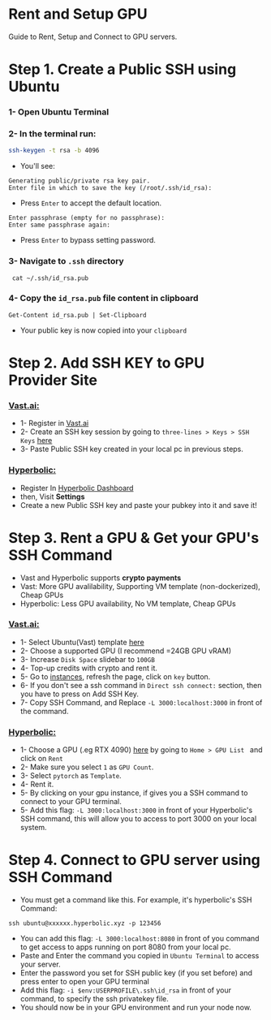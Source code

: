 # Rent and Setup GPU
Guide to Rent, Setup and Connect to GPU servers.

# Step 1. Create a Public SSH using Ubuntu
### 1- Open  Ubuntu Terminal


### 2- In the terminal run:
```bash
ssh-keygen -t rsa -b 4096
```
* You'll see:
```
Generating public/private rsa key pair.
Enter file in which to save the key (/root/.ssh/id_rsa):

```
* Press `Enter` to accept the default location.

```
Enter passphrase (empty for no passphrase): 
Enter same passphrase again: 
```
* Press `Enter` to bypass setting password.

### 3- Navigate to `.ssh` directory
```
 cat ~/.ssh/id_rsa.pub
```

### 4- Copy the `id_rsa.pub` file content in clipboard
```
Get-Content id_rsa.pub | Set-Clipboard
```
* Your public key is now copied into your `clipboard`

# Step 2. Add SSH KEY to GPU Provider Site
### [Vast.ai:](https://cloud.vast.ai/) 
* 1- Register in [Vast.ai]([https://cloud.vast.ai/](https://cloud.vast.ai/?ref_id=62897&creator_id=62897&name=Ubuntu%2022.04%20VM))
* 2- Create an SSH key session by going to `three-lines > Keys > SSH Keys` [here](https://cloud.vast.ai/manage-keys/)
* 3- Paste Public SSH key created in your local pc in previous steps.

### [Hyperbolic:](https://app.hyperbolic.xyz/)
* Register In [Hyperbolic Dashboard](https://app.hyperbolic.xyz/)
* then, Visit **Settings**
* Create a new Public SSH key and paste your pubkey into it and save it!

# Step 3. Rent a GPU & Get your GPU's SSH Command
* Vast and Hyperbolic supports  **crypto payments**
* Vast: More GPU avalilability, Supporting VM template (non-dockerized), Cheap GPUs
* Hyperbolic: Less GPU availability, No VM template, Cheap GPUs

### [Vast.ai:](https://cloud.vast.ai/)
* 1- Select Ubuntu(Vast) template [here]([https://cloud.vast.ai](https://cloud.vast.ai/?ref_id=62897&creator_id=62897&name=Ubuntu%2022.04%20VM)/)
* 2- Choose a supported GPU (I recommend =24GB GPU vRAM)
* 3- Increase `Disk Space` slidebar to `100GB`
* 4- Top-up credits with crypto and rent it.
* 5- Go to [instances](https://cloud.vast.ai/instances/), refresh the page, click on `key` button.
* 6- If you don't see a ssh command in `Direct ssh connect:` section, then you have to press on Add SSH Key.
* 7- Copy SSH Command, and Replace `-L 3000:localhost:3000` in front of the command.

### [Hyperbolic:](https://app.hyperbolic.xyz)
* 1- Choose a GPU (.eg RTX 4090) [here](https://app.hyperbolic.xyz) by going to `Home > GPU List ` and click on `Rent`
* 2- Make sure you select `1` as `GPU Count`.
* 3- Select `pytorch` as `Template`.
* 4- Rent it.
* 5- By clicking on your gpu instance, if gives you a SSH command to connect to your GPU terminal.
* 5- Add this flag: `-L 3000:localhost:3000` in front of your Hyperbolic's SSH command, this will allow you to access to port 3000 on your local system.

# Step 4. Connect to GPU server using SSH Command
* You must get a command like this. For example, it's hyperbolic's SSH Command:
```
ssh ubuntu@xxxxxx.hyperbolic.xyz -p 123456
```
* You can add this flag: `-L 3000:localhost:8080` in front of you command to get access to apps running on port 8080 from your local pc.
* Paste and Enter the command you copied in `Ubuntu Terminal` to access your server.
* Enter the password you set for SSH public key (if you set before) and press enter to open your GPU terminal
* Add this flag: `-i $env:USERPROFILE\.ssh\id_rsa` in front of your command, to specify the ssh privatekey file.
* You should now be in your GPU environment and run your node now.
